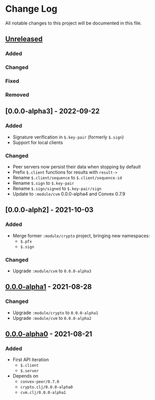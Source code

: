 # Change Log

All notable changes to this project will be documented in this file.



## [Unreleased]

### Added

### Changed

### Fixed

### Removed



## [0.0.0-alpha3] - 2022-09-22

### Added

- Signature verification in `$.key-pair` (formerly `$.sign`)
- Support for local clients

### Changed

- Peer servers now persist their data when stopping by default
- Prefix `$.client` functions for results with `result->`
- Rename `$.client/sequence` to `$.client/sequence-id`
- Rename `$.sign` to `$.key-pair`
- Rename `$.sign/signed` to `$.key-pair/sign`
- Update to `:module/cvm` 0.0.0-alpha4 and Convex 0.7.9



## [0.0.0-alph2] - 2021-10-03

### Added

- Merge former `:module/crypto` project, bringing new namespaces:
    - `$.pfx`
    - `$.sign`

### Changed

- Upgrade `:module/cvm` to `0.0.0-alpha3`



## [0.0.0-alpha1] - 2021-08-28

### Changed

- Upgrade `:module/crypto` to `0.0.0-alpha1`
- Upgrade `:module/cvm` to `0.0.0-alpha2`



## [0.0.0-alpha0] - 2021-08-21

### Added

- First API iteration
    - `$.client`
    - `$.server`
- Depends on
    - `convex-peer/0.7.0`
    - `crypto.clj/0.0.0-alpha0`
    - `cvm.clj/0.0.0-alpha1`



[Unreleased]:   https://github.com/convex-dev/convex.cljc/compare/release/net/0.0.0-alpha3...HEAD
[0.0.0-alpha2]: https://github.com/convex-dev/convex.cljc/compare/release/net/0.0.0-alpha2...release/net/0.0.0-alpha3
[0.0.0-alpha2]: https://github.com/convex-dev/convex.cljc/compare/release/net/0.0.0-alpha1...release/net/0.0.0-alpha2
[0.0.0-alpha1]: https://github.com/convex-dev/convex.cljc/compare/release/net/0.0.0-alpha0...release/net/0.0.0-alpha1
[0.0.0-alpha0]: https://github.com/convex-dev/convex.cljc/releases/tag/release/net/0.0.0-alpha0
